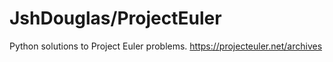 # JshDouglas/ProjectEuler

Python solutions to Project Euler problems.
https://projecteuler.net/archives

